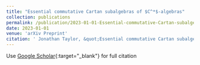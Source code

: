 ```yaml
---
title: "Essential commutative Cartan subalgebras of $C^*$-algebras"
collection: publications
permalink: /publication/2023-01-01-Essential-commutative-Cartan-subalgebras-of-C-algebras
date: 2023-01-01
venue: 'arXiv Preprint'
citation: ' Jonathan Taylor, &quot;Essential commutative Cartan subalgebras of $C^*$-algebras.&quot; arXiv Preprint, 2023.'
---
```

Use [Google Scholar](https://scholar.google.com/scholar?q=Essential+commutative+Cartan+subalgebras+of+$C^*$+algebras){:target="_blank"} for full citation